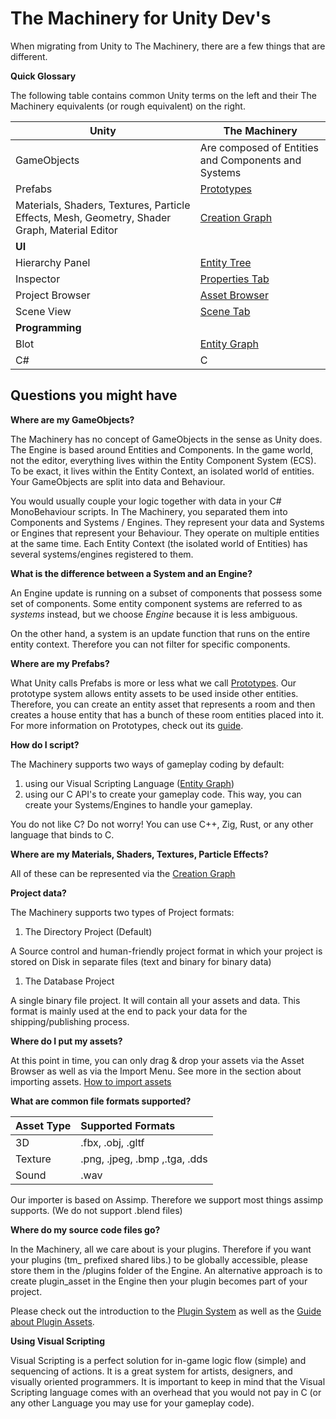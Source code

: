 # The Machinery for Unity Dev's

When migrating from Unity to The Machinery, there are a few things that are different.

**Quick Glossary**

The following table contains common Unity terms on the left and their The Machinery equivalents (or rough equivalent) on the right.

| Unity                                                        | The Machinery                                                |
| ------------------------------------------------------------ | ------------------------------------------------------------ |
| GameObjects                                                  | Are composed of Entities and Components and Systems          |
| Prefabs                                                      | [Prototypes](/the_machinery_book/editing_workflows/prototypes.html) |
| Materials, Shaders, Textures, Particle Effects, Mesh, Geometry, Shader Graph, Material Editor | [Creation Graph](/the_machinery_book/editing_workflows/creation_graphs_asset_pipeline.html) |
| **UI**                                                       |                                                              |
| Hierarchy Panel                                              | [Entity Tree](/the_machinery_book/the_editor/entity_tree_tab.html) |
| Inspector                                                    | [Properties Tab](/the_machinery_book/the_editor/properties_tab.html) |
| Project Browser                                              | [Asset Browser](/the_machinery_book/the_editor/asset_browser.html) |
| Scene View                                                   | [Scene Tab](/the_machinery_book/the_editor/asset_browser.html) |
| **Programming**                                              |                                                              |
| Blot                                                         | [Entity Graph](/the_machinery_book/editing_workflows/visual-scripting.html) |
| C#                                                           | C                                                            |

## Questions you might have

**Where are my GameObjects?**

The Machinery has no concept of GameObjects in the sense as Unity does. The Engine is based around Entities and Components. In the game world, not the editor, everything lives within the Entity Component System (ECS). To be exact, it lives within the Entity Context, an isolated world of entities. Your GameObjects are split into data and Behaviour. 

You would usually couple your logic together with data in your C# MonoBehaviour scripts. In The Machinery, you separated them into Components and Systems / Engines. They represent your data and Systems or Engines that represent your Behaviour. They operate on multiple entities at the same time. Each Entity Context (the isolated world of Entities) has several systems/engines registered to them.

**What is the difference between a System and an Engine?**

An Engine update is running on a subset of components that possess some set of components. Some entity component systems are referred to as *systems* instead, but we choose *Engine* because it is less ambiguous.

On the other hand, a system is an update function that runs on the entire entity context. Therefore you can not filter for specific components.



**Where are my Prefabs?**

What Unity calls Prefabs is more or less what we call [Prototypes](). Our prototype system allows entity assets to be used inside other entities. Therefore, you can create an entity asset that represents a room and then creates a house entity that has a bunch of these room entities placed into it. For more information on Prototypes, check out its [guide]().



**How do I script?**

The Machinery supports two ways of gameplay coding by default:

1. using our Visual Scripting Language ([Entity Graph]())
2. using our C API's to create your gameplay code. This way, you can create your Systems/Engines to handle your gameplay.

You do not like C? Do not worry! You can use C++, Zig, Rust, or any other language that binds to C.



**Where are my Materials, Shaders, Textures, Particle Effects?**

All of these can be represented via the [Creation Graph]()



**Project data?**

The Machinery supports two types of Project formats:

1. The Directory Project (Default)

A Source control and human-friendly project format in which your project is stored on Disk in separate files (text and binary for binary data)

1. The Database Project

A single binary file project. It will contain all your assets and data. This format is mainly used at the end to pack your data for the shipping/publishing process.



**Where do I put my assets?**

At this point in time, you can only drag & drop your assets via the Asset Browser as well as via the Import Menu. See more in the section about importing assets. [How to import assets]()



**What are common file formats supported?**

| Asset Type | Supported Formats             |
| :--------- | :---------------------------- |
| 3D         | .fbx, .obj, .gltf             |
| Texture    | .png, .jpeg, .bmp ,.tga, .dds |
| Sound      | .wav                          |

Our importer is based on Assimp. Therefore we support most things assimp supports. (We do not support .blend files)

**Where do my source code files go?**

In the Machinery, all we care about is your plugins. Therefore if you want your plugins (tm_ prefixed shared libs.) to be globally accessible, please store them in the /plugins folder of the Engine. An alternative approach is to create plugin_asset in the Engine then your plugin becomes part of your project. 

Please check out the introduction to the [Plugin System]() as well as the [Guide about Plugin Assets]().



**Using Visual Scripting**

Visual Scripting is a perfect solution for in-game logic flow (simple) and sequencing of actions. It is a great system for artists, designers, and visually oriented programmers. It is important to keep in mind that the Visual Scripting language comes with an overhead that you would not pay in C (or any other Language you may use for your gameplay code).

